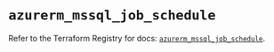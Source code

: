 # `azurerm_mssql_job_schedule`

Refer to the Terraform Registry for docs: [`azurerm_mssql_job_schedule`](https://registry.terraform.io/providers/hashicorp/azurerm/4.47.0/docs/resources/mssql_job_schedule).
